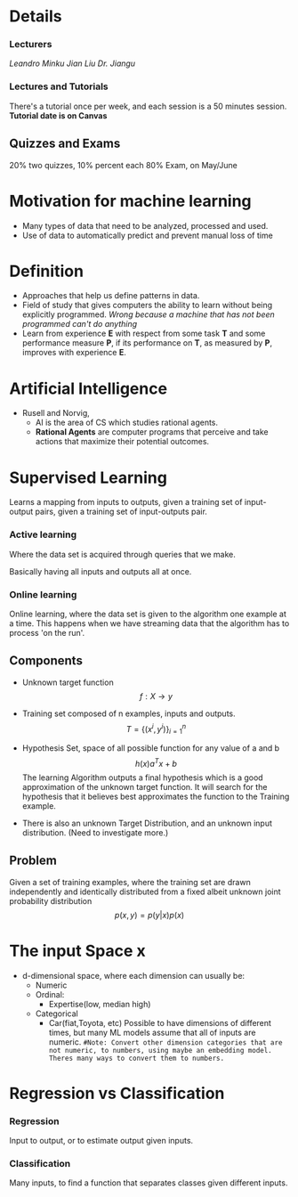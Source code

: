 # Details
### Lecturers
*Leandro Minku*
*Jian Liu*
*Dr. Jiangu*

### Lectures and Tutorials
There's a tutorial once per week, and each session is a 50 minutes session.
**Tutorial date is on Canvas**

## Quizzes and Exams
20% two quizzes, 10% percent each
80% Exam, on May/June

# Motivation for machine learning

- Many types of data that need to be analyzed, processed and used.
- Use of data to automatically predict and prevent manual loss of time
# Definition
- Approaches that help us define patterns in data.
- Field of study that gives computers the ability to learn without being explicitly programmed. *Wrong because a machine that has not been programmed can't do anything*
- Learn from experience **E** with respect from some task **T** and some performance measure **P**, if its performance on **T**, as measured by **P**, improves with experience **E**.

# Artificial Intelligence
- Rusell and Norvig,
	- AI is the area of CS which studies rational agents.
	- **Rational Agents** are computer programs that perceive and take actions that maximize their potential outcomes.

# Supervised Learning
Learns a mapping from inputs to outputs, given a training set of input-output pairs, given a training set of input-outputs pair.

### Active learning
Where the data set is acquired through queries that we make.

Basically having all inputs and outputs all at once.

### Online learning

Online learning, where the data set is given to the algorithm one example at a time. This happens when we have streaming data that the algorithm has to process 'on the run'.

## Components
- Unknown target function  $$ f : X \to y $$
- Training set composed of n examples, inputs and outputs.
$$  T = \{(x^i, y^i)\}_{i=1}^{n}$$

- Hypothesis Set, space of all possible function for any value of a and b
$$ h(x) a^Tx + b $$
The learning Algorithm outputs a final hypothesis which is a good approximation of the unknown target function. It will search for the hypothesis that it believes best approximates the function to the Training example.

- There is also an unknown Target Distribution, and an unknown input distribution. (Need to investigate more.)

## Problem
Given a set of training examples, where the training set are drawn independently and identically distributed from a fixed albeit unknown joint probability distribution 
$$ p(x,y) = p(y|x)p(x) $$

# The input Space x

- d-dimensional space, where each dimension can usually be:
	- Numeric
	- Ordinal:
		- Expertise(low, median high)
	- Categorical
		- Car(fiat,Toyota, etc)
Possible to have dimensions of different times, but many ML models assume that all of inputs are numeric.
`#Note: Convert other dimension categories that are not numeric, to numbers, using maybe an embedding model. Theres many ways to convert them to numbers. `

# Regression vs Classification
### Regression

Input to output, or to estimate output given inputs.
### Classification

Many inputs, to find a function that separates classes given different inputs.
